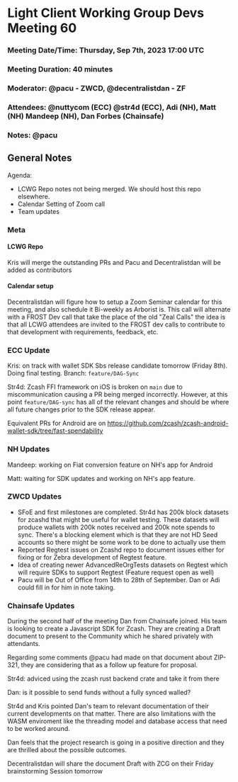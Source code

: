 # Light Client Working Group Devs Meeting 60
### Meeting Date/Time: Thursday, Sep 7th, 2023 17:00 UTC
### Meeting Duration: 40 minutes
### Moderator: @pacu - ZWCD, @decentralistdan - ZF
### Attendees: @nuttycom (ECC) @str4d (ECC), Adi (NH), Matt (NH) Mandeep (NH), Dan Forbes (Chainsafe)
### Notes: @pacu

## General Notes

Agenda:
- LCWG Repo notes not being merged. We should host this repo elsewhere. 
- Calendar Setting of Zoom call
- Team updates

### Meta
#### LCWG Repo
Kris will merge the outstanding PRs and Pacu and Decentralistdan will be added as
contributors

#### Calendar setup
Decentralistdan will figure how to setup a Zoom Seminar calendar for this meeting, 
and also schedule it Bi-weekly as Arborist is. This call will alternate with 
a FROST Dev call that take the place of the old "Zeal Calls" the idea is that 
all LCWG attendees are invited to the FROST dev calls to contribute to that 
development with requirements, feedback, etc. 

### ECC Update

Kris: on track with wallet SDK Sbs release candidate tomorrow (Friday 8th).
Doing final testing. Branch: `feature/DAG-Sync`

Str4d: Zcash FFI framework on iOS is broken on `main` due to miscommunication
causing a PR being merged incorrectly. However, at this point `feature/DAG-sync` has all of the relevant changes and should be where all future changes prior to the SDK release appear.

Equivalent PRs for Android are on https://github.com/zcash/zcash-android-wallet-sdk/tree/fast-spendability



### NH Updates

Mandeep: working on Fiat conversion feature on NH's app for Android

Matt: waiting for SDK updates and working on NH's app feature.

### ZWCD Updates
- SFoE and first milestones are completed. Str4d has 200k block datasets for zcashd
that might be useful for wallet testing. These datasets will produce wallets with 200k notes
received and 200k note spends to sync. There's a blocking element which is that they are not
HD Seed accounts so there might be some work to be done to actually use them 
- Reported Regtest issues on Zcashd repo to document issues either for fixing or
for Zebra development of Regtest feature.
- Idea of creating newer AdvancedReOrgTests datasets on Regtest which will require
SDKs to support Regtest (Feature request open as well)
- Pacu will be Out of Office from 14th to 28th of September. Dan or Adi could fill
in for him in note taking.


### Chainsafe Updates
During the second half of the meeting Dan from Chainsafe joined.
His team is looking to create a Javascript SDK for Zcash. 
They are creating a Draft document to present to the Community which he shared 
privately with attendants.

Regarding some comments @pacu had made on that document about ZIP-321, they are 
considering that as a follow up feature for proposal.

Str4d: adviced using the zcash rust backend crate and take it from there

Dan: is it possible to send funds without a fully synced walled?

Str4d and Kris pointed Dan's team to relevant documentation of their current 
developments on that matter. There are also limitations with the WASM enviroment 
like the threading model and database access that need to be worked around. 

Dan feels that the project research is going in a positive direction and they
are thrilled about the possible outcomes. 

Decentralistdan will share the document Draft with ZCG on their Friday brainstorming
Session tomorrow 

